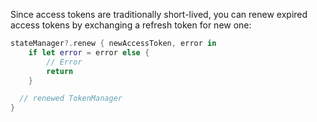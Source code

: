 Since access tokens are traditionally short-lived, you can renew expired access tokens by exchanging a refresh token for new one:

```swift
stateManager?.renew { newAccessToken, error in
    if let error = error else {
        // Error
        return
    }

  // renewed TokenManager
}
```
